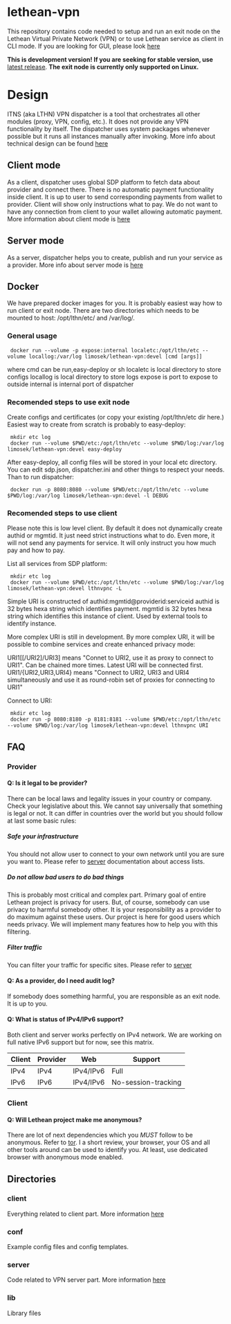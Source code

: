 # lethean-vpn
This repository contains code needed to setup and run an exit node on the Lethean Virtual Private Network (VPN) or to use Lethean service as client in CLI mode.
If you are looking for GUI, please look [here](https://github.com/LetheanMovement/lethean-gui)

**This is development version! If you are seeking for stable version, use** [latest release](https://github.com/LetheanMovement/lethean-vpn/releases/tag/v3.0.0.b2). 
**The exit node is currently only supported on Linux.**

# Design
ITNS (aka LTHN) VPN dispatcher is a tool that orchestrates all other modules (proxy, VPN, config, etc.). It does not provide any VPN functionality by itself.
The dispatcher uses system packages whenever possible but it runs all instances manually after invoking.
More info about technical design can be found [here](https://lethean.io/vpn-whitepaper/)

## Client mode
As a client, dispatcher uses global SDP platform to fetch data about provider and connect there. There is no automatic payment functionality inside client. It is up to user to send corresponding payments from wallet to provider.
Client will show only instructions what to pay. We do not want to have any connection from client to your wallet allowing automatic payment.
More information about client mode is [here](CLIENT.md)

## Server mode
As a server, dispatcher helps you to create, publish and run your service as a provider. More info about server mode is [here](SERVER.md)

## Docker
We have prepared docker images for you. It is probably easiest way how to run client or exit node.
There are two directories which needs to be mounted to host: /opt/lthn/etc/ and /var/log/.

### General usage
```
 docker run --volume -p expose:internal localetc:/opt/lthn/etc --volume locallog:/var/log limosek/lethean-vpn:devel [cmd [args]]
```
where cmd can be run,easy-deploy or sh
localetc is local directory to store configs
locallog is local directory to store logs
expose is port to expose to outside
internal is internal port of dispatcher

### Recomended steps to use exit node
Create configs and certificates (or copy your existing /opt/lthn/etc dir here.)
Easiest way to create from scratch is probably to easy-deploy:
```
 mkdir etc log
 docker run --volume $PWD/etc:/opt/lthn/etc --volume $PWD/log:/var/log limosek/lethean-vpn:devel easy-deploy
```
After easy-deploy, all config files will be stored in your local etc directory. 
You can edit sdp.json, dispatcher.ini and other things to respect your needs.
Than to run dispatcher:
```
 docker run -p 8080:8080 --volume $PWD/etc:/opt/lthn/etc --volume $PWD/log:/var/log limosek/lethean-vpn:devel -l DEBUG
```

### Recomended steps to use client
Please note this is low level client. By default it does not dynamically create authid or mgmtid. It just need strict instructions what to do.
Even more, it will not send any payments for service. It will only instruct you how much pay and how to pay.

List all services from SDP platform:
```
 mkdir etc log
 docker run --volume $PWD/etc:/opt/lthn/etc --volume $PWD/log:/var/log limosek/lethean-vpn:devel lthnvpnc -L
```
Simple URI is constructed of authid:mgmtid@providerid:serviceid
authid is 32 bytes hexa string which identifies payment.
mgmtid is 32 bytes hexa string which identifies this instance of client. Used by external tools to identify instance.

More complex URI is still in development. By more complex URI, it will be possible to combine services and create enhanced privacy mode:

URI1[[/URI2]/URI3] means "Connet to URI2, use it as proxy to connect to URI1". Can be chained more times. Latest URI will be connected first.
URI1/{URI2,URI3,URI4} means  "Connect to URI2, URI3 and URI4 simultaneously and use it as round-robin set of proxies for connecting to URI1" 

Connect to URI:
```
 mkdir etc log
 docker run -p 8080:8180 -p 8181:8181 --volume $PWD/etc:/opt/lthn/etc --volume $PWD/log:/var/log limosek/lethean-vpn:devel lthnvpnc URI
```

## FAQ

### Provider

#### Q: Is it legal to be provider?
There can be local laws and legality issues in your country or company. Check your legislative about this. We cannot say universally that something is legal or not.
It can differ in countries over the world but you should follow at last some basic rules:

##### Safe your infrastructure #####
You should not allow user to connect to your own network until you are sure you want to. Please refer to [server](SERVER.md) documentation about access lists.

##### Do not allow bad users to do bad things #####
This is probably most critical and complex part. Primary goal of entire Lethean project is privacy for users. But, of course, somebody can use privacy to harmful somebody other. 
It is your responsibility as a provider to do maximum against these users. Our project is here for good users which needs privacy. We will implement many features how to help you with this filtering.

##### Filter traffic #####
You can filter your traffic for specific sites. Please refer to [server](SERVER.md)
 
#### Q: As a provider, do I need audit log?
If somebody does something harmful, you are responsible as an exit node. It is up to you.

#### Q: What is status of IPv4/IPv6 support?
Both client and server works perfectly on IPv4 network. We are working on full native IPv6 support but for now, see this matrix.

| Client  | Provider | Web        | Support             |
| ------- | -------- | -------    | ------------------- | 
| IPv4    | IPv4     | IPv4/IPv6  | Full                |
| IPv6    | IPv6     | IPv4/IPv6  | No-session-tracking |

### Client

#### Q: Will Lethean project make me anonymous? ####
There are lot of next dependencies which you *MUST* follow to be anonymous. Refer to [tor](https://www.torproject.org/). I a short review, your browser, your OS and all other tools around can be used to identify you. 
At least, use dedicated browser with anonymous mode enabled. 

## Directories

### client
 Everything related to client part. More information [here](CLIENT.md)
 
### conf
 Example config files and config templates.
 
### server
 Code related to VPN server part. More information [here](SERVER.md)

### lib
 Library files

 
